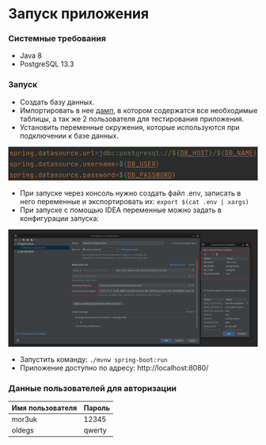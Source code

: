 # Запуск приложения

### Системные требования

- Java 8
- PostgreSQL 13.3

### Запуск

- Создать базу данных.
- Импортировать в нее [дамп](../dmp/postgres.sql.tar), в котором содержатся все необходимые таблицы, а так же 2 пользователя для тестирования приложения.
- Установить переменные окружения, которые используются при подключении к базе данных.

![](./img/dbConnection.png)

- При запуске через консоль нужно создать файл .env, записать в него переменные и экспортировать их: ```export $(cat .env | xargs)```
- При запуске с помощью IDEA переменные можно задать в конфигурации запуска:

![](./img/envVariables.png)

- Запустить команду: ```./mvnw spring-boot:run```
- Приложение доступно по адресу: http://localhost:8080/

### Данные пользователей для авторизации

Имя пользователя | Пароль
--- | ---
mor3uk | 12345
oldegs | qwerty